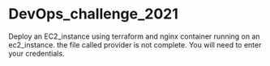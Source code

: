 # DevOps_challenge_2021
Deploy an EC2_instance using terraform and nginx container running on an ec2_instance.
the file called provider is not complete. You will need to enter your credentials. 
